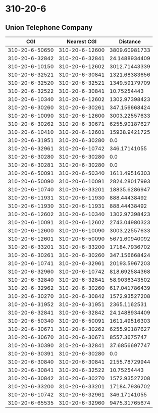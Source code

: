 # 310-20-6
## Union Telephone Company


| CGI | Nearest CGI | Distance |
|-----|-------------|----------|
| 310-20-6-50650 | 310-20-6-12600 | 3809.60981733 |
| 310-20-6-32842 | 310-20-6-32841 | 24.1488934409 |
| 310-20-6-10150 | 310-20-6-12602 | 3012.71443339 |
| 310-20-6-32521 | 310-20-6-30841 | 1321.68383656 |
| 310-20-6-32520 | 310-20-6-32521 | 1349.59179709 |
| 310-20-6-32522 | 310-20-6-30841 | 10.75254443 |
| 310-20-6-10340 | 310-20-6-12602 | 1302.97398423 |
| 310-20-6-30260 | 310-20-6-30261 | 347.156668424 |
| 310-20-6-10090 | 310-20-6-12600 | 3003.22557633 |
| 310-20-6-30262 | 310-20-6-30671 | 6255.90187627 |
| 310-20-6-10410 | 310-20-6-12601 | 15938.9421725 |
| 310-20-6-31951 | 310-20-6-30280 | 0.0 |
| 310-20-6-32961 | 310-20-6-10742 | 346.17141055 |
| 310-20-6-30280 | 310-20-6-30280 | 0.0 |
| 310-20-6-30281 | 310-20-6-30280 | 0.0 |
| 310-20-6-50091 | 310-20-6-50340 | 1611.49516303 |
| 310-20-6-50090 | 310-20-6-10091 | 2824.28017993 |
| 310-20-6-10740 | 310-20-6-33201 | 18835.6286947 |
| 310-20-6-11931 | 310-20-6-11930 | 888.44438492 |
| 310-20-6-11930 | 310-20-6-11931 | 888.44438492 |
| 310-20-6-12602 | 310-20-6-10340 | 1302.97398423 |
| 310-20-6-10091 | 310-20-6-12602 | 2743.04980323 |
| 310-20-6-12600 | 310-20-6-10090 | 3003.22557633 |
| 310-20-6-12601 | 310-20-6-50090 | 5671.60940092 |
| 310-20-6-33201 | 310-20-6-33200 | 17184.7936702 |
| 310-20-6-30261 | 310-20-6-30260 | 347.156668424 |
| 310-20-6-10741 | 310-20-6-32961 | 20193.5967203 |
| 310-20-6-32960 | 310-20-6-10742 | 818.692584368 |
| 310-20-6-32840 | 310-20-6-32841 | 58.9036343502 |
| 310-20-6-32962 | 310-20-6-30260 | 617.041786439 |
| 310-20-6-30270 | 310-20-6-30842 | 1572.93527208 |
| 310-20-6-31952 | 310-20-6-31951 | 2365.1162531 |
| 310-20-6-32841 | 310-20-6-32842 | 24.1488934409 |
| 310-20-6-50340 | 310-20-6-50091 | 1611.49516303 |
| 310-20-6-30671 | 310-20-6-30262 | 6255.90187627 |
| 310-20-6-30670 | 310-20-6-30671 | 8557.3675747 |
| 310-20-6-30390 | 310-20-6-32841 | 37.6856697747 |
| 310-20-6-30391 | 310-20-6-30280 | 0.0 |
| 310-20-6-30840 | 310-20-6-30841 | 2155.78729944 |
| 310-20-6-30841 | 310-20-6-32522 | 10.75254443 |
| 310-20-6-30842 | 310-20-6-30270 | 1572.93527208 |
| 310-20-6-33200 | 310-20-6-33201 | 17184.7936702 |
| 310-20-6-10742 | 310-20-6-32961 | 346.17141055 |
| 310-20-6-65535 | 310-20-6-32960 | 9475.31765674 |
